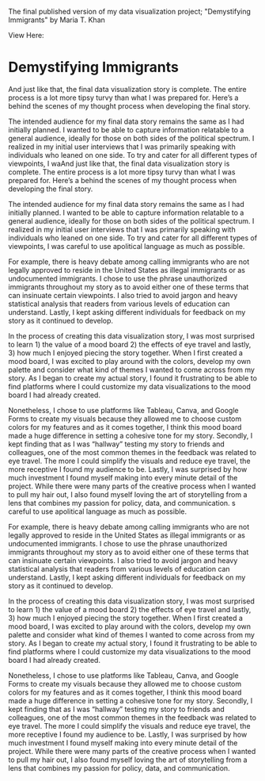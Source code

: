 The final published version of my data visualization project; "Demystifying Immigrants" by Maria T. Khan

View Here: <script src="https://embed.shorthand.com/embed_6.js"></script>
<div data-shorthand-embed="carnegiemellon.shorthandstories.com/demystifyingimmigrants/"><h1>Demystifying Immigrants </h1></div>

And just like that, the final data visualization story is complete. The entire process is a lot more tipsy turvy than what I was prepared for. Here’s a behind the scenes of my thought process when developing the final story. 

The intended audience for my final data story remains the same as I had initially planned. I wanted to be able to capture information relatable to a general audience, ideally for those on both sides of the political spectrum. I realized in my initial user interviews that I was primarily speaking with individuals who leaned on one side. To try and cater for all different types of viewpoints, I waAnd just like that, the final data visualization story is complete. The entire process is a lot more tipsy turvy than what I was prepared for. Here’s a behind the scenes of my thought process when developing the final story. 

The intended audience for my final data story remains the same as I had initially planned. I wanted to be able to capture information relatable to a general audience, ideally for those on both sides of the political spectrum. I realized in my initial user interviews that I was primarily speaking with individuals who leaned on one side. To try and cater for all different types of viewpoints, I was careful to use apolitical language as much as possible. 

For example, there is heavy debate among calling immigrants who are not legally approved to reside in the United States as illegal immigrants or as undocumented immigrants. I chose to use the phrase unauthorized immigrants throughout my story as to avoid either one of these terms that can insinuate certain viewpoints. I also tried to avoid jargon and heavy statistical analysis that readers from various levels of education can understand. Lastly, I kept asking different individuals for feedback on my story as it continued to develop. 

In the process of creating this data visualization story, I was most surprised to learn 1) the value of a mood board 2) the effects of eye travel and lastly, 3) how much I enjoyed piecing the story together. When I first created a mood board, I was excited to play around with the colors, develop my own palette and consider what kind of themes I wanted to come across from my story. As I began to create my actual story, I found it frustrating to be able to find platforms where I could customize my data visualizations to the mood board I had already created. 

Nonetheless, I chose to use platforms like Tableau, Canva, and Google Forms to create my visuals because they allowed me to choose custom colors for my features and as it comes together, I think this mood board made a huge difference in setting a cohesive tone for my story. Secondly, I kept finding that as I was “hallway” testing my story to friends and colleagues, one of the most common themes in the feedback was related to eye travel. The more I could simplify the visuals and reduce eye travel, the more receptive I found my audience to be. Lastly, I was surprised by how much investment I found myself making into every minute detail of the project. While there were many parts of the creative process when I wanted to pull my hair out, I also found myself loving the art of storytelling from a lens that combines my passion for policy, data, and communication. 
s careful to use apolitical language as much as possible. 

For example, there is heavy debate among calling immigrants who are not legally approved to reside in the United States as illegal immigrants or as undocumented immigrants. I chose to use the phrase unauthorized immigrants throughout my story as to avoid either one of these terms that can insinuate certain viewpoints. I also tried to avoid jargon and heavy statistical analysis that readers from various levels of education can understand. Lastly, I kept asking different individuals for feedback on my story as it continued to develop. 

In the process of creating this data visualization story, I was most surprised to learn 1) the value of a mood board 2) the effects of eye travel and lastly, 3) how much I enjoyed piecing the story together. When I first created a mood board, I was excited to play around with the colors, develop my own palette and consider what kind of themes I wanted to come across from my story. As I began to create my actual story, I found it frustrating to be able to find platforms where I could customize my data visualizations to the mood board I had already created. 

Nonetheless, I chose to use platforms like Tableau, Canva, and Google Forms to create my visuals because they allowed me to choose custom colors for my features and as it comes together, I think this mood board made a huge difference in setting a cohesive tone for my story. Secondly, I kept finding that as I was “hallway” testing my story to friends and colleagues, one of the most common themes in the feedback was related to eye travel. The more I could simplify the visuals and reduce eye travel, the more receptive I found my audience to be. Lastly, I was surprised by how much investment I found myself making into every minute detail of the project. While there were many parts of the creative process when I wanted to pull my hair out, I also found myself loving the art of storytelling from a lens that combines my passion for policy, data, and communication. 


